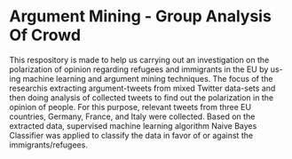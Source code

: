 # Argument Mining - Group Analysis Of Crowd

This  respository is made to help us carrying out an investigation on the polarization of opinion regarding refugees and immigrants in the EU by us-ing machine learning and argument mining techniques. The focus of the researchis extracting argument-tweets from mixed Twitter data-sets and then doing analysis of collected tweets to find out the polarization in the opinion of people. For this purpose, relevant tweets from three EU countries, Germany, France, and Italy were collected. Based on the extracted data, supervised machine learning algorithm Naive Bayes Classifier was applied to classify the data in favor of or against the immigrants/refugees.
